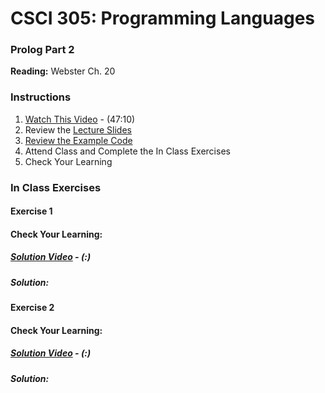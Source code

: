 # CSCI 305: Programming Languages

### Prolog Part 2

**Reading:** Webster Ch. 20

### Instructions
1. [Watch This Video](https://youtu.be/TYgR7y4nfvU) - (47:10)
2. Review the [Lecture Slides](slides/Lecture34_36.pdf)
3. [Review the Example Code](https://github.com/CSCI305/csci305-prolog-examples/blob/master/prolog2/game.pl)
4. Attend Class and Complete the In Class Exercises
5. Check Your Learning

### In Class Exercises

#### Exercise 1

#### Check Your Learning:

##### [Solution Video]() - (:)

##### Solution:

#### Exercise 2

#### Check Your Learning:

##### [Solution Video]() - (:)

##### Solution:
